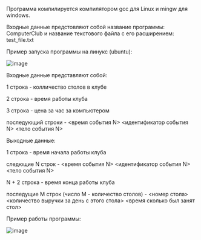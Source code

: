 Программа компилируется компилятором gcc для Linux и mingw для windows.

Входные данные предстовляют собой название программы: ComputerClub и название текстового файла с его расширением: test_file.txt

Пример запуска программы на линукс (ubuntu):

![image](https://github.com/cherrypasska/Computer-club/assets/144723038/6fae6f54-b4f4-4e43-82ae-cdf5915e342b)

Входные данные представляют собой:

1 строка - колличество столов в клубе

2 строка - время работы клуба

3 строка - цена за час за компьютером

последующий строки - <время события N> <идентификатор события N> <тело события N>

Выходные данные:

1 строка - время начала работы клуба

следющие N строк - <время события N> <идентификатор события N> <тело события N>

N + 2 строка - время конца работы клуба

последущие M строк (число M - количество столов) - <номер стола> <количество выручки за день с этого стола> <время сколько был занят стол>

Пример работы программы:

![image](https://github.com/cherrypasska/Computer-club/assets/144723038/dfd16857-c126-4c28-bd18-b41d011b8301) 
